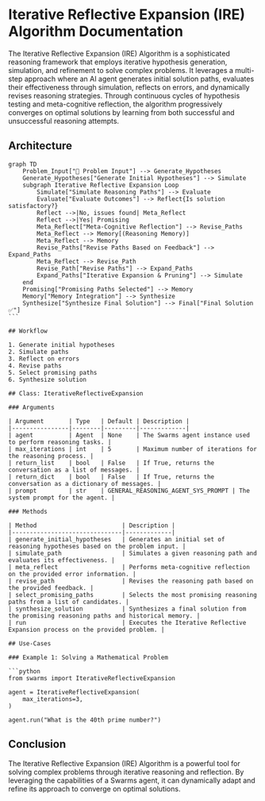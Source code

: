 # Iterative Reflective Expansion (IRE) Algorithm Documentation

The Iterative Reflective Expansion (IRE) Algorithm is a sophisticated reasoning framework that employs iterative hypothesis generation, simulation, and refinement to solve complex problems. It leverages a multi-step approach where an AI agent generates initial solution paths, evaluates their effectiveness through simulation, reflects on errors, and dynamically revises reasoning strategies. Through continuous cycles of hypothesis testing and meta-cognitive reflection, the algorithm progressively converges on optimal solutions by learning from both successful and unsuccessful reasoning attempts.


## Architecture

```
graph TD
    Problem_Input["🧩 Problem Input"] --> Generate_Hypotheses
    Generate_Hypotheses["Generate Initial Hypotheses"] --> Simulate
    subgraph Iterative Reflective Expansion Loop
        Simulate["Simulate Reasoning Paths"] --> Evaluate
        Evaluate["Evaluate Outcomes"] --> Reflect{Is solution satisfactory?}
        Reflect -->|No, issues found| Meta_Reflect
        Reflect -->|Yes| Promising
        Meta_Reflect["Meta-Cognitive Reflection"] --> Revise_Paths
        Meta_Reflect --> Memory[(Reasoning Memory)]
        Meta_Reflect --> Memory
        Revise_Paths["Revise Paths Based on Feedback"] --> Expand_Paths
        Meta_Reflect --> Revise_Path
        Revise_Path["Revise Paths"] --> Expand_Paths
        Expand_Paths["Iterative Expansion & Pruning"] --> Simulate
    end
    Promising["Promising Paths Selected"] --> Memory
    Memory["Memory Integration"] --> Synthesize
    Synthesize["Synthesize Final Solution"] --> Final["Final Solution ✅"]
``` 

## Workflow

1. Generate initial hypotheses
2. Simulate paths
3. Reflect on errors
4. Revise paths
5. Select promising paths
6. Synthesize solution

## Class: IterativeReflectiveExpansion

### Arguments

| Argument       | Type   | Default | Description |
|----------------|--------|---------|-------------|
| agent          | Agent  | None    | The Swarms agent instance used to perform reasoning tasks. |
| max_iterations | int    | 5       | Maximum number of iterations for the reasoning process. |
| return_list    | bool   | False   | If True, returns the conversation as a list of messages. |
| return_dict    | bool   | False   | If True, returns the conversation as a dictionary of messages. |
| prompt         | str    | GENERAL_REASONING_AGENT_SYS_PROMPT | The system prompt for the agent. |

### Methods

| Method                        | Description |
|-------------------------------|-------------|
| generate_initial_hypotheses   | Generates an initial set of reasoning hypotheses based on the problem input. |
| simulate_path                 | Simulates a given reasoning path and evaluates its effectiveness. |
| meta_reflect                  | Performs meta-cognitive reflection on the provided error information. |
| revise_path                   | Revises the reasoning path based on the provided feedback. |
| select_promising_paths        | Selects the most promising reasoning paths from a list of candidates. |
| synthesize_solution           | Synthesizes a final solution from the promising reasoning paths and historical memory. |
| run                           | Executes the Iterative Reflective Expansion process on the provided problem. |

## Use-Cases

### Example 1: Solving a Mathematical Problem

```python
from swarms import IterativeReflectiveExpansion

agent = IterativeReflectiveExpansion(
    max_iterations=3,
)

agent.run("What is the 40th prime number?")
```

## Conclusion

The Iterative Reflective Expansion (IRE) Algorithm is a powerful tool for solving complex problems through iterative reasoning and reflection. By leveraging the capabilities of a Swarms agent, it can dynamically adapt and refine its approach to converge on optimal solutions.
